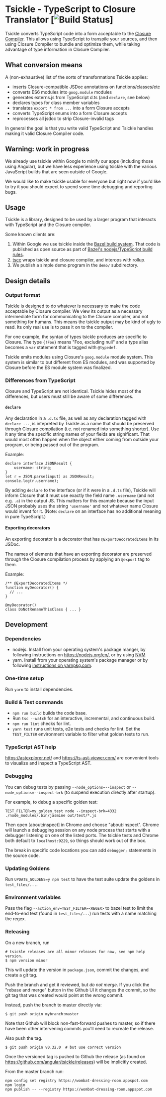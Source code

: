 # Tsickle - TypeScript to Closure Translator [![Build Status](https://github.com/angular/tsickle/actions/workflows/node.js.yml/badge.svg)]

Tsickle converts TypeScript code into a form acceptable to the [Closure
Compiler]. This allows using TypeScript to transpile your sources, and then
using Closure Compiler to bundle and optimize them, while taking advantage of
type information in Closure Compiler.

[closure compiler]: https://github.com/google/closure-compiler/

## What conversion means

A (non-exhaustive) list of the sorts of transformations Tsickle applies:

- inserts Closure-compatible JSDoc annotations on functions/classes/etc
- converts ES6 modules into `goog.module` modules
- generates externs.js from TypeScript d.ts (and `declare`, see below)
- declares types for class member variables
- translates `export * from ...` into a form Closure accepts
- converts TypeScript enums into a form Closure accepts
- reprocesses all jsdoc to strip Closure-invalid tags

In general the goal is that you write valid TypeScript and Tsickle handles
making it valid Closure Compiler code.

## Warning: work in progress

We already use tsickle within Google to minify our apps (including those using
Angular), but we have less experience using tsickle with the various JavaScript
builds that are seen outside of Google.

We would like to make tsickle usable for everyone but right now if you'd like
to try it you should expect to spend some time debugging and reporting bugs.

## Usage

Tsickle is a library, designed to be used by a larger program that interacts
with TypeScript and the Closure compiler.

Some known clients are:

1. Within Google we use tsickle inside the [Bazel build
   system](https://bazel.build/). That code is published as
   open source as part of [Bazel's nodejs/TypeScript
   build rules](https://bazelbuild.github.io/rules_nodejs/).
1. [tscc](https://github.com/theseanl/tscc) wraps tsickle and
   closure compiler, and interops with rollup.
1. We publish a simple demo program in the `demo/` subdirectory.

## Design details

### Output format

Tsickle is designed to do whatever is necessary to make the code acceptable by
Closure compiler. We view its output as a necessary intermediate form for
communicating to the Closure compiler, and not something for humans. This means
the tsickle output may be kind of ugly to read. Its only real use is to pass it
on to the compiler.

For one example, the syntax of types tsickle produces are specific to Closure.
The type `{!Foo}` means "Foo, excluding null" and a type alias becomes a `var`
statement that is tagged with `@typedef`.

Tsickle emits modules using Closure's `goog.module` module system. This system
is similar to but different from ES modules, and was supported by Closure before
the ES module system was finalized.

### Differences from TypeScript

Closure and TypeScript are not identical. Tsickle hides most of the
differences, but users must still be aware of some differences.

#### `declare`

Any declaration in a `.d.ts` file, as well as any declaration tagged with
`declare ...`, is intepreted by Tsickle as a name that should be preserved
through Closure compilation (i.e. not renamed into something shorter). Use it
any time the specific string names of your fields are significant. That would
most often happen when the object either coming from outside your program, or
being passed out of the program.

Example:

    declare interface JSONResult {
        username: string;
    }
    let r = JSON.parse(input) as JSONResult;
    console.log(r.username);

By adding `declare` to the interface (or if it were in a `.d.ts` file), Tsickle
will inform Closure that it must use exactly the field name `.username` (and not
e.g. `.a`) in the output JS. This matters for this example because the input
JSON probably uses the string `'username'` and not whatever name Closure would
invent for it. (Note: `declare` on an interface has no additional meaning in
pure TypeScript.)

#### Exporting decorators

An exporting decorator is a decorator that has `@ExportDecoratedItems` in its
JSDoc.

The names of elements that have an exporting decorator are preserved through
the Closure compilation process by applying an `@export` tag to them.

Example:

    /** @ExportDecoratedItems */
    function myDecorator() {
      // ...
    }

    @myDecorator()
    class DoNotRenameThisClass { ... }

## Development

### Dependencies

- nodejs. Install from your operating system's package manger, by following
  instructions on https://nodejs.org/en/, or by using
  [NVM](https://github.com/nvm-sh/nvm)
- yarn. Install from your operating system's package manager or by following
  [instructions on yarnpkg.com](https://yarnpkg.com/en/docs/install).

### One-time setup

Run `yarn` to install dependencies.

### Build & Test commands

- `npm run build` builds the code base.
- Run `tsc --watch` for an interactive, incremental, and continuous build.
- `npm run lint` checks for lint.
- `yarn test` runs unit tests, e2e tests and checks for lint. Set the
  `TEST_FILTER` environment variable to filter what golden tests to run.

### TypeScript AST help

https://astexplorer.net/ and https://ts-ast-viewer.com/ are convenient tools to
visualize and inspect a TypeScript AST.

### Debugging

You can debug tests by passing `--node_options=--inspect` or
`--node_options=--inspect-brk` (to suspend execution directly after startup).

For example, to debug a specific golden test:

```shell
TEST_FILTER=my_golden_test node --inspect-brk=4332 ./node_modules/.bin/jasmine out/test/*.js
```

Then open [about:inspect] in Chrome and choose "about:inspect". Chrome will
launch a debugging session on any node process that starts with a debugger
listening on one of the listed ports. The tsickle tests and Chrome both default
to `localhost:9229`, so things should work out of the box.

The break in specific code locations you can add `debugger;` statements in the
source code.

### Updating Goldens

Run `UPDATE_GOLDENS=y npm test` to have the test suite update the goldens in
`test_files/...`.

### Environment variables

Pass the flag `--action_env=TEST_FILTER=<REGEX>` to bazel test to limit the
end-to-end test (found in `test_files/...`) run tests with a name matching the
regex.

### Releasing

On a new branch, run

```
# tsickle releases are all minor releases for now, see npm help version.
$ npm version minor
```

This will update the version in `package.json`, commit the changes, and
create a git tag.

Push the branch and get it reviewed, but _do not merge_. If you click
the "rebase and merge" button in the Github UI it changes the commit,
so the git tag that was created would point at the wrong commit.

Instead, push the branch to master directly via:

```
$ git push origin mybranch:master
```

Note that Github will block non-fast-forward pushes to master, so if
there have been other intervening commits you'll need to recreate the
release.

Also push the tag.

```
$ git push origin v0.32.0  # but use correct version
```

Once the versioned tag is pushed to Github the release (as found on
https://github.com/angular/tsickle/releases) will be implicitly created.

From the master branch run:

```
npm config set registry https://wombat-dressing-room.appspot.com
npm login
npm publish -- --registry https://wombat-dressing-room.appspot.com
```
